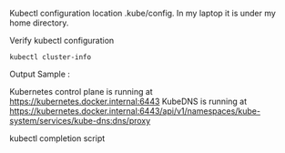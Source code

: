 
Kubectl configuration location
.kube/config. In my laptop it is under my home directory.


Verify kubectl configuration
```
kubectl cluster-info
```
Output  Sample :

Kubernetes control plane is running at https://kubernetes.docker.internal:6443
KubeDNS is running at https://kubernetes.docker.internal:6443/api/v1/namespaces/kube-system/services/kube-dns:dns/proxy


kubectl completion script


